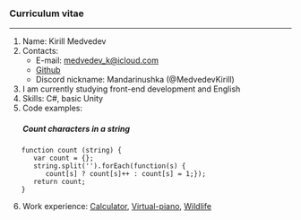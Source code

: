 ### Curriculum vitae ###
***
1. Name: Kirill Medvedev
2. Contacts:
    * E-mail: medvedev_k@icloud.com
    * [Github](https://github.com/MedvedevKirill)
    * Discord nickname: Mandarinushka (@MedvedevKirill)
3. I am currently studying front-end development and English
4. Skills: C#, basic Unity
5. Code examples:
   ##### Count characters in a string #####
```
   function count (string) {
      var count = {};
      string.split('').forEach(function(s) {
         count[s] ? count[s]++ : count[s] = 1;});
      return count;
   }
```
6. Work experience:
   [Calculator](https://rolling-scopes-school.github.io/medvedevkirill-JS2020Q3/calculator/),
   [Virtual-piano](https://rolling-scopes-school.github.io/medvedevkirill-JSFE2021Q1/virtual-piano/),
   [Wildlife](https://rolling-scopes-school.github.io/medvedevkirill-JSFE2021Q1/wildlife/)